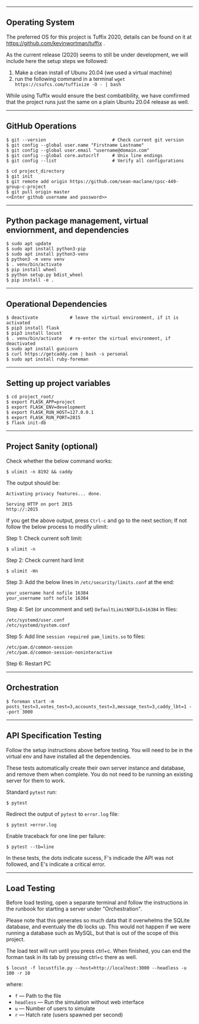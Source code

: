 ----------------
Operating System
----------------
The preferred OS for this project is Tuffix 2020, details can be found on it at https://github.com/kevinwortman/tuffix .


As the current release (2020) seems to still be under development, we will include here the setup steps we followed:
1. Make a clean install of Ubunu 20.04 (we used a virtual machine)
2. run the following command in a terminal `wget https://csufcs.com/tuffixize -O - | bash`


While using Tuffix would ensure the best combatibility, we have comfirmed that the project runs just the same on a
plain Ubuntu 20.04 release as well.

-----------------
GitHub Operations
-----------------

```
$ git --version                         # Check current git version
$ git config --global user.name "Firstname Lastname"
$ git config --global user.email "username@domain.com"
$ git config --global core.autocrlf     # Unix line endings
$ git config --list                     # Verify all configurations

$ cd project_directory
$ git init
$ git remote add origin https://github.com/sean-maclane/cpsc-449-group-c-project
$ git pull origin master
<<Enter github username and password>>
```

----------------------------------------------------------------
Python package management, virtual enviornment, and dependencies
----------------------------------------------------------------

```
$ sudo apt update
$ sudo apt install python3-pip
$ sudo apt install python3-venv
$ python3 -m venv venv
$ . venv/bin/activate
$ pip install wheel
$ python setup.py bdist_wheel 
$ pip install -e .
```

------------------------
Operational Dependencies
------------------------

```
$ deactivate            # leave the virtual environment, if it is activated
$ pip3 install flask
$ pip3 install locust
$ . venv/bin/activate   # re-enter the virtual environment, if deactivated
$ sudo apt install gunicorn
$ curl https://getcaddy.com | bash -s personal
$ sudo apt install ruby-foreman
```

----------------------------
Setting up project variables
----------------------------

```
$ cd project_root/
$ export FLASK_APP=project
$ export FLASK_ENV=development
$ export FLASK_RUN_HOST=127.0.0.1
$ export FLASK_RUN_PORT=2015
$ flask init-db
```

-------------------------
Project Sanity (optional)
-------------------------

Check whether the below command works:

```
$ ulimit -n 8192 && caddy
```

The output should be:
```
Activating privacy features... done.

Serving HTTP on port 2015 
http://:2015

```

If you get the above output, press `Ctrl-c` and go to the next section; If not follow the below process to modify ulimit:

Step 1: Check current soft limit:
```
$ ulimit -n
```

Step 2: Check current hard limit
```
$ ulimit -Hn
```

Step 3: Add the below lines in `/etc/security/limits.conf` at the end:
```
your_username hard nofile 16384
your_username soft nofile 16384
```

Step 4: Set (or uncomment and set) `DefaultLimitNOFILE=16384` in files:
```
/etc/systemd/user.conf
/etc/systemd/system.conf
```

Step 5: Add line `session required pam_limits.so` to files:
```
/etc/pam.d/common-session
/etc/pam.d/common-session-noninteractive
```

Step 6: Restart PC

-------------
Orchestration
-------------

```
$ foreman start -m posts_test=3,votes_test=3,accounts_test=3,message_test=3,caddy_lbt=1 --port 3000
``` 

-------------------------
API Specification Testing
-------------------------
Follow the setup instructions above before testing. You will need to be in the virtual env and have installed all the dependencies.

These tests automatically create their own server instance and database, and remove them when complete. You do not need to be running an existing server for them to work.

Standard `pytest` run:

```
$ pytest
```

Redirect the output of `pytest` to `error.log` file:

```
$ pytest >error.log
```

Enable traceback for one line per failure:

```
$ pytest --tb=line
```
In these tests, the dots indicate sucess, F's indicade the API was not followed, and E's indicate a critical error.

------------
Load Testing
------------
Before load testing, open a separate terminal and follow the instructions in the runbook for starting a server under "Orchestration".

Please note that this generates so much data that it overwhelms the SQLite database, and eventualy the db locks up. This would not happen if we were running a database such as MySQL, but that is out of the scope of this project.

The load test will run until you press ctrl+c. When finished, you can end the forman task in its tab by pressing ctrl+c there as well.

```
$ locust -f locustfile.py --host=http://localhost:3000 --headless -u 100 -r 10
```
where:

+ `f` — Path to the file
+ `headless` — Run the simulation without web interface
+ `u` — Number of users to simulate
+ `r` — Hatch rate (users spawned per second)
